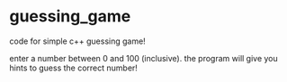 # guessing_game
code for simple c++ guessing game!

enter a number between 0 and 100 (inclusive). the program will give you hints to guess the correct number!

